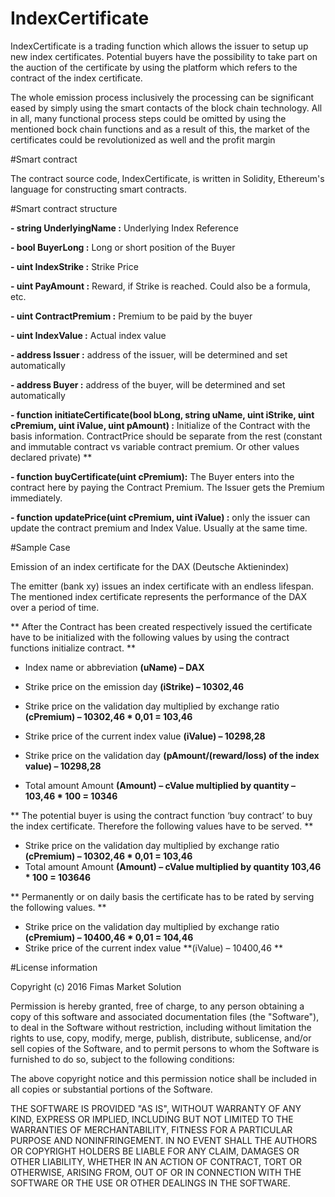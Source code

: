 # IndexCertificate

IndexCertificate is a trading function which allows the issuer to setup up new index certificates. Potential buyers have the possibility to take part on the auction of the certificate by using the platform which refers to the contract of the index certificate. 

The whole emission process inclusively the processing can be significant eased by simply using the smart contacts of the block chain technology. All in all, many functional process steps could be omitted by using the mentioned bock chain functions and as a result of this, the market of the certificates could be revolutionized as well and the profit margin


#Smart contract 

The contract source code, IndexCertificate, is written in Solidity, Ethereum's language for constructing smart contracts.

#Smart contract structure

**- string UnderlyingName :** Underlying Index Reference 

**- bool BuyerLong :**  Long or short position of the Buyer  

**- uint IndexStrike :**  Strike Price  

**- uint PayAmount :**  Reward, if Strike is reached. Could also be a formula, etc.  

**- uint ContractPremium :**  Premium to be paid by the buyer  

**- uint IndexValue :**  Actual index value   

**- address Issuer :**  address of the issuer, will be  determined and set automatically 

**- address Buyer :**  address of the buyer,  will be determined and set automatically 

**- function initiateCertificate(bool bLong, string uName, uint iStrike, uint cPremium, uint iValue, uint pAmount) :**
Initialize of the Contract with the basis information. ContractPrice should be separate from the rest (constant and immutable
contract vs variable contract premium. Or other values declared private) **

**-  function buyCertificate(uint cPremium):** The Buyer enters into the contract here by paying the Contract Premium.
The Issuer gets the Premium immediately.

**- function updatePrice(uint cPremium, uint iValue) :** only the issuer can update the contract premium and Index Value. Usually at the same time.

#Sample Case

Emission of an index certificate for the DAX (Deutsche Aktienindex) 

The emitter (bank xy) issues an index certificate with an endless lifespan. The mentioned index certificate represents the performance of the DAX over a period of time.  

** After the Contract has been created respectively issued the certificate have to be initialized with the following values by using the contract functions initialize contract. **

 - Index name or abbreviation **(uName) – DAX** 
 
 - Strike price on the emission day **(iStrike) – 10302,46** 
 
 - Strike price on the validation day multiplied by exchange ratio **(cPremium) – 10302,46 * 0,01 = 103,46** 
 
 - Strike price of the current index value **(iValue) – 10298,28**
 
 - Strike price on the validation day **(pAmount/(reward/loss) of the index value) – 10298,28** 
 
 - Total amount Amount **(Amount) – cValue multiplied by quantity – 103,46 * 100 = 10346** 


** The potential buyer is using the contract function ‘buy contract’ to buy the index certificate. Therefore the following values have to be served. **

- Strike price on the validation day multiplied by exchange ratio **(cPremium) – 10302,46 * 0,01 = 103,46**
- Total amount Amount **(Amount) – cValue multiplied by quantity 103,46 * 100 = 103646** 

** Permanently or on daily basis the certificate has to be rated by serving the following values. ** 

- Strike price on the validation day multiplied by exchange ratio **(cPremium) – 10400,46 * 0,01 = 104,46** 
- Strike price of the current index value **(iValue) – 10400,46 ** 


#License information

Copyright (c) 2016 Fimas Market Solution

Permission is hereby granted, free of charge, to any person obtaining a copy
of this software and associated documentation files (the "Software"), to deal
in the Software without restriction, including without limitation the rights
to use, copy, modify, merge, publish, distribute, sublicense, and/or sell
copies of the Software, and to permit persons to whom the Software is
furnished to do so, subject to the following conditions:

The above copyright notice and this permission notice shall be included in all
copies or substantial portions of the Software.

THE SOFTWARE IS PROVIDED "AS IS", WITHOUT WARRANTY OF ANY KIND, EXPRESS OR
IMPLIED, INCLUDING BUT NOT LIMITED TO THE WARRANTIES OF MERCHANTABILITY,
FITNESS FOR A PARTICULAR PURPOSE AND NONINFRINGEMENT. IN NO EVENT SHALL THE
AUTHORS OR COPYRIGHT HOLDERS BE LIABLE FOR ANY CLAIM, DAMAGES OR OTHER
LIABILITY, WHETHER IN AN ACTION OF CONTRACT, TORT OR OTHERWISE, ARISING FROM,
OUT OF OR IN CONNECTION WITH THE SOFTWARE OR THE USE OR OTHER DEALINGS IN THE
SOFTWARE.

